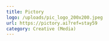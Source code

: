```yaml
---
title: Pictory
logo: /uploads/pic_logo_200x200.jpeg
url: https://pictory.ai?ref=stay59
category: Creative (Media)
---
```

